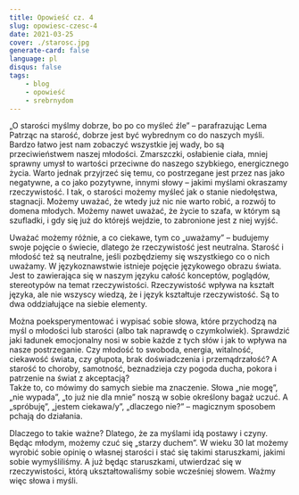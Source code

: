 ```yaml
---
title: Opowieść cz. 4
slug: opowiesc-czesc-4
date: 2021-03-25
cover: ./starosc.jpg
generate-card: false
language: pl
disqus: false
tags:
    - blog
    - opowieść
    - srebrnydom
---
```


„O starości myślmy dobrze, bo po co myśleć źle” – parafrazując Lema 
Patrząc na starość, dobrze jest być wybrednym co do naszych myśli. Bardzo łatwo jest nam zobaczyć wszystkie jej wady, bo są przeciwieństwem naszej młodości. Zmarszczki, osłabienie ciała, mniej sprawny umysł to wartości przeciwne do naszego szybkiego, energicznego życia. Warto jednak przyjrzeć się temu, co postrzegane jest przez nas jako negatywne, a co jako pozytywne, innymi słowy – jakimi myślami okraszamy rzeczywistość. I tak, o starości możemy myśleć jak o stanie niedołęstwa, stagnacji. Możemy uważać, że wtedy już nic nie warto robić, a rozwój to domena młodych. Możemy nawet uważać, że życie to szafa, w którym są szufladki, i gdy się już do którejś wejdzie, to zabronione jest z niej wyjść. 

Uważać możemy różnie, a co ciekawe, tym co „uważamy” – budujemy swoje pojęcie o świecie, dlatego że rzeczywistość jest neutralna. Starość i młodość też są neutralne, jeśli pozbędziemy się wszystkiego co o nich uważamy. W językoznawstwie istnieje pojęcie językowego obrazu świata. Jest to zawierająca się w naszym języku całość konceptów, poglądów, stereotypów na temat rzeczywistości. Rzeczywistość wpływa na kształt języka, ale nie wszyscy wiedzą, że i język kształtuje rzeczywistość. Są to dwa oddziałujące na siebie elementy. 

Można poeksperymentować i wypisać sobie słowa, które przychodzą na myśl o młodości lub starości (albo tak naprawdę o czymkolwiek). Sprawdzić jaki ładunek emocjonalny nosi w sobie każde z tych słów i jak to wpływa na nasze postrzeganie. Czy młodość to swoboda, energia, witalność, ciekawość świata, czy głupota, brak doświadczenia i przemądrzałość? A starość to choroby, samotność, beznadzieja czy pogoda ducha, pokora i patrzenie na świat z akceptacją?  
Także to, co mówimy do samych siebie ma znaczenie. Słowa „nie mogę”, „nie wypada”, „to już nie dla mnie” noszą w sobie określony bagaż uczuć. A „spróbuję”, „jestem ciekawa/y”, „dlaczego nie?” – magicznym sposobem pchają do działania. 

Dlaczego to takie ważne? Dlatego, że za myślami idą postawy i czyny. Będąc młodym, możemy czuć się „starzy duchem”. W wieku 30 lat możemy wyrobić sobie opinię o własnej starości i stać się takimi staruszkami, jakimi sobie wymyśliliśmy. A już będąc staruszkami, utwierdzać się w rzeczywistości, którą ukształtowaliśmy sobie wcześniej słowem.
Ważmy więc słowa i myśli.  


